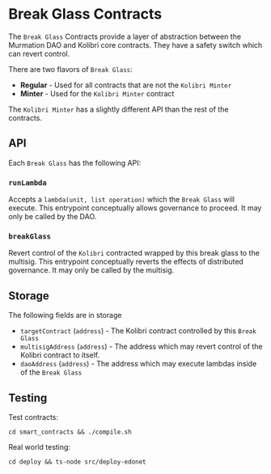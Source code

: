 # Break Glass Contracts

The `Break Glass` Contracts provide a layer of abstraction between the Murmation DAO and Kolibri core contracts. They have a safety switch which can revert control. 

There are two flavors of `Break Glass`:
- **Regular** - Used for all contracts that are not the `Kolibri Minter`
- **Minter** - Used for the `Kolibri Minter` contract

The `Kolibri Minter` has a slightly different API than the rest of the contracts.

## API

Each `Break Glass` has the following API:

### `runLambda`

Accepts a `lambda(unit, list operation)` which the `Break Glass` will execute. This entrypoint conceptually allows governance to proceed. It may only be called by the DAO.

### `breakGlass`

Revert control of the `Kolibri` contracted wrapped by this break glass to the multisig. This entrypoint conceptually reverts the effects of distributed governance. It may only be called by the multisig. 

## Storage

The following fields are in storage
- `targetContract` (`address`) - The Kolibri contract controlled by this `Break Glass`
- `multisigAddress` (`address`) - The address which may revert control of the Kolibri contract to itself.
- `daoAddress` (`address`) - The address which may execute lambdas inside of the `Break Glass`

## Testing

Test contracts:
```
cd smart_contracts && ./compile.sh
```

Real world testing:
```
cd deploy && ts-node src/deploy-edonet
```
